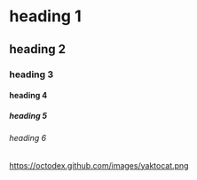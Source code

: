 # heading 1
## heading 2
### heading 3
#### heading 4
##### heading 5
###### heading 6

https://octodex.github.com/images/yaktocat.png
